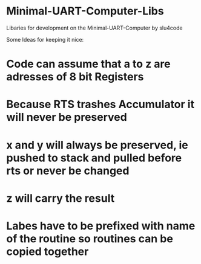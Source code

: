 # Minimal-UART-Computer-Libs
Libaries for development on the Minimal-UART-Computer by slu4code

Some Ideas for keeping it nice:
# Code can assume that a to z are adresses of 8 bit Registers
# Because RTS trashes Accumulator it will never be preserved
# x and y will always be preserved, ie pushed to stack and pulled before rts or never be changed
# z will carry the result
# Labes have to be prefixed with name of the routine so routines can be copied together
